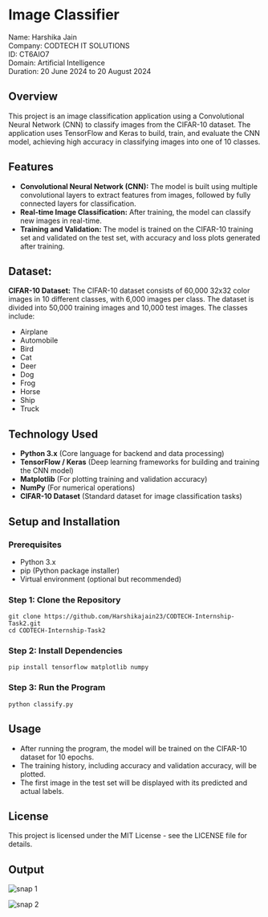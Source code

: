 # Image Classifier

Name: Harshika Jain   
Company: CODTECH IT SOLUTIONS  
ID: CT6AIO7  
Domain: Artificial Intelligence  
Duration: 20 June 2024 to 20 August 2024  

## Overview

This project is an image classification application using a Convolutional Neural Network (CNN) to classify images from the CIFAR-10 dataset. The application uses TensorFlow and Keras to build, train, and evaluate the CNN model, achieving high accuracy in classifying images into one of 10 classes.

## Features

- **Convolutional Neural Network (CNN):** The model is built using multiple convolutional layers to extract features from images, followed by fully connected layers for classification.
- **Real-time Image Classification:** After training, the model can classify new images in real-time.
- **Training and Validation:** The model is trained on the CIFAR-10 training set and validated on the test set, with accuracy and loss plots generated after training.
  
## Dataset:  

**CIFAR-10 Dataset:** The CIFAR-10 dataset consists of 60,000 32x32 color images in 10 different classes, with 6,000 images per class. The dataset is divided into 50,000 training images and 10,000 test images. The classes include:  
- Airplane
- Automobile
- Bird
- Cat
- Deer
- Dog
- Frog
- Horse
- Ship
- Truck
  
## Technology Used  
- **Python 3.x** (Core language for backend and data processing)
- **TensorFlow / Keras** (Deep learning frameworks for building and training the CNN model)
- **Matplotlib** (For plotting training and validation accuracy)
- **NumPy** (For numerical operations)
- **CIFAR-10 Dataset** (Standard dataset for image classification tasks)

## Setup and Installation

### Prerequisites

- Python 3.x
- pip (Python package installer)
- Virtual environment (optional but recommended)

### Step 1: Clone the Repository

```
git clone https://github.com/Harshikajain23/CODTECH-Internship-Task2.git
cd CODTECH-Internship-Task2
```


### Step 2: Install Dependencies

```
pip install tensorflow matplotlib numpy
```

### Step 3: Run the Program
```
python classify.py
```

## Usage

- After running the program, the model will be trained on the CIFAR-10 dataset for 10 epochs.
- The training history, including accuracy and validation accuracy, will be plotted.
- The first image in the test set will be displayed with its predicted and actual labels.


## License

This project is licensed under the MIT License - see the LICENSE file for details.


## Output 



![snap 1](https://github.com/user-attachments/assets/f92e4221-ad02-4d09-9078-94ffc93128b0)

![snap 2](https://github.com/user-attachments/assets/0fbe9be9-96b2-4395-b117-5e7d31e8baf0)



